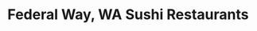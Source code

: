 ---
layout: city
title: Federal Way, WA Sushi Restaurants
permalink: /washington/federal-way/
stateAbbr: WA
stateName: Washington
cityName: Federal Way
---